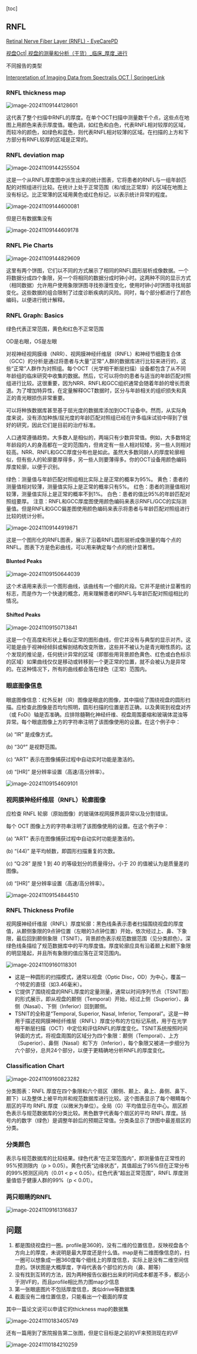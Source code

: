[toc]

## RNFL



[Retinal Nerve Fiber Layer (RNFL) - EyeCarePD](https://eyecarepd.com/glaucoma-glossary/retinal-nerve-fiber-layer-rnfl/)

[视盘Oct| 视盘的测量和分析（干货）_临床_厚度_进行](https://www.sohu.com/a/614590648_121124548)





不同报告的类型

[Interpretation of Imaging Data from Spectralis OCT | SpringerLink](https://link.springer.com/chapter/10.1007/978-3-319-94905-5_6)

### RNFL thickness map



![image-20241109144128601](./assets/image-20241109144128601.png) 

这代表了整个扫描中RNFL的厚度。在单个OCT扫描中测量数千个点，这些点在地图上用颜色来表示厚度值。暖色调，如红色和白色，代表RNFL相对较厚的区域，而较冷的颜色，如绿色和蓝色，则代表RNFL相对较薄的区域。在扫描的上方和下方部分有RNFL较厚的区域是正常的。





### RNFL deviation map



![image-20241109144255504](./assets/image-20241109144255504.png)  

这是一个从RNFL厚度图中派生出来的统计图表，它将患者的RNFL与一组年龄匹配的对照组进行比较。在统计上处于正常范围（和/或比正常厚）的区域在地图上没有标记。比正常薄的区域用黄色或红色标记，以表示统计异常的程度。



 ![image-20241109144600081](./assets/image-20241109144600081.png)



但是已有数据集没有

![image-20241109144609178](./assets/image-20241109144609178.png) 







### RNFL Pie Charts

![image-20241109144829609](./assets/image-20241109144829609.png)

这里有两个饼图，它们以不同的方式展示了相同的RNFL圆形层析成像数据。一个将数据分成四个象限，另一个将相同的数据分成时钟小时。这两种不同的显示方式（相同数据）允许用户使用象限饼图寻找弥漫性变化，使用时钟小时饼图寻找局部变化。这些数据的组合限制了过度诊断疾病的风险。同时，每个部分都进行了颜色编码，以便进行统计解释。



### RNFL Graph: Basics

绿色代表正常范围，黄色和红色不正常范围

OD是右眼，OS是左眼



对视神经视网膜缘（NRR）、视网膜神经纤维层（RNFL）和神经节细胞复合体（GCC）的分析是通过将患者与大量“正常”人群的数据库进行比较来进行的，这些“正常”人群作为对照组。每个OCT（光学相干断层扫描）设备都包含了从不同年龄组的临床研究中收集的数据。然后，它可以将你的患者与适当的年龄匹配对照组进行比较。这很重要，因为NRR、RNFL和GCC组织通常会随着年龄的增长而衰退。为了增加特异性，在定量解释OCT数据时，区分与年龄相关的组织损失和真正的青光眼损伤非常重要。

可以将种族数据库甚至基于屈光度的数据库添加到OCT设备中。然而，从实际角度来说，没有添加种族/屈光度的年龄匹配对照组已经在许多临床试验中得到了很好的研究，因此它们是目前的治疗标准。



人口通常遵循趋势。大多数人是相似的，两端只有少数异常值。例如，大多数特定年龄段的人的身高都在一定的范围内，但肯定有一些人相对较矮，另一些人则相对较高。NRR、RNFL和GCC厚度分布也是如此。虽然大多数同龄人的厚度轮廓相似，但有些人的轮廓要厚得多，另一些人则要薄得多。你的OCT设备用颜色编码厚度轮廓，以便于识别。

绿色：测量值与年龄匹配对照组相比实际上是正常的概率为95%。
黄色：患者的测量值相对较薄，测量值实际上是正常的概率只有5%。
红色：患者的测量值相对较薄，测量值实际上是正常的概率不到1%。
白色：患者的值比95%的年龄匹配对照组要厚。
注意：RNFL和GCC厚度图使用颜色编码来表示RNFL/GCC的实际测量值。但是RNFL和GCC偏差图使用颜色编码来表示将患者与年龄匹配对照组进行比较的统计分析。



![image-20241109144919871](./assets/image-20241109144919871.png)

这是一个图形化的RNFL图表，展示了沿着RNFL圆形层析成像测量的每个点的RNFL。图表下方是色彩曲线，可以用来确定每个点的统计显著性。



#### Blunted Peaks

![image-20241109150644039](./assets/image-20241109150644039.png)

这个术语用来表示一个图形曲线，该曲线有一个细的片段。它并不是统计显著性的标志，而是作为一个快速的概念，用来理解患者的RNFL与年龄匹配对照组相比的情况。

#### Shifted Peaks

![image-20241109150713841](./assets/image-20241109150713841.png)

这是一个在高度和形状上看似正常的图形曲线，但它并没有与典型的显示对齐。这可能是由于视神经倾斜或解剖结构改变所致，这些并不被认为是青光眼性质的。这个发现的推论是，任何统计异常的区域（即那些用背景颜色黄色、红色或白色标示的区域）如果曲线仅仅是移动或转移到一个更正常的位置，就不会被认为是异常的。在这种情况下，所有的曲线都会落在绿色（正常）范围内。



### 眼底图像信息

眼底图像信息：红外反射（IR）图像是眼底的图像，其中描绘了围绕视盘的圆形扫描。应检查此图像是否均匀照明，圆形扫描的位置是否正确，以及黄斑到视盘对齐（或 FoDi）轴是否准确。应排除髓鞘化神经纤维、视盘周围萎缩和玻璃体混浊等异常。每个眼底图像上方的字符串注明了该图像使用的设置。在这个例子中：

(a)
“IR” 是成像方式。

(b)
“30°” 是视野范围。

(c)
“ART” 表示在图像捕获过程中自动实时功能是激活的。

(d)
“[HR]” 是分辨率设置（高速/高分辨率）。

![image-20241109154609101](./assets/image-20241109154609101.png) 











### 视网膜神经纤维层（RNFL）轮廓图像

应检查 RNFL 轮廓（原始图像）的玻璃体视网膜界面异常以及分割错误。

每个 OCT 图像上方的字符串注明了该图像使用的设置。在这个例子中：

(a)
“ART” 表示在图像捕获过程中自动实时功能是激活的。

(b)
“(44)” 是平均帧数，即圆形扫描重复的次数。

(c)
“Q:28” 是按 1 到 40 的等级划分的质量得分。小于 20 的值被认为是质量差的图像。

(d)
“[HR]” 是分辨率设置（高速/高分辨率）。



![image-20241109154844510](./assets/image-20241109154844510.png) 





### RNFL Thickness Profile

视网膜神经纤维层（RNFL）厚度轮廓：黑色线条表示患者扫描围绕视盘的厚度值，从颞侧象限的9点钟位置（左眼的3点钟位置）开始，依次经过上、鼻、下象限，最后回到颞侧象限（TSNIT）。背景颜色表示规范数据范围（见分类颜色）。深绿色线条描绘了规范数据库中的平均厚度值。厚度轮廓应具有沿着颞上和颞下象限的明显隆起，并且所有象限的值应落在正常范围内。

![image-20241109160118301](./assets/image-20241109160118301.png) 

- 这是一种圆形的扫描模式，通常以视盘（Optic Disc，OD）为中心，覆盖一个特定的直径（如3.46毫米）。
- 它提供了围绕视盘的RNFL厚度的定量测量，通常以时间序列节点（TSNIT图）的形式展示，即从视盘的颞侧（Temporal）开始，经过上侧（Superior）、鼻侧（Nasal）、下侧（Inferior）回到颞侧。
- TSNIT的全称是“Temporal, Superior, Nasal, Inferior, Temporal”。这是一种用于描述视网膜神经纤维层（RNFL）厚度分布的方位标记系统，用于在光学相干断层扫描（OCT）中定位和评估RNFL的厚度变化。TSNIT系统按照时间钟面的方式，将视盘周围的区域分为四个象限：颞侧（Temporal）、上方（Superior）、鼻侧（Nasal）和下方（Inferior），每个象限又被进一步细分为六个部分，总共24个部分，以便于更精确地分析RNFL的厚度变化。

### Classification Chart

![image-20241109160823282](./assets/image-20241109160823282.png) 

分类图表：RNFL 厚度在四个象限和六个扇区（颞侧、颞上、鼻上、鼻侧、鼻下、颞下）以及整体上被平均并和规范数据库进行比较。这个图表显示了每个眼睛每个扇区的平均 RNFL 厚度（以微米为单位）。全局（G）平均值显示在中心。扇区颜色表示与规范数据库的分类比较。黑色数字代表每个扇区的平均 RNFL 厚度。括号内的数字（绿色）是调整年龄后的预期正常值。分类条显示了饼图中最差扇区的分类。





### 分类颜色

表示与规范数据库的比较结果。绿色代表“在正常范围内”，即测量值在正常性的95%预测限内（p > 0.05）。黄色代表“边缘状态”，其值超出了95%但在正常分布的99%预测区间内（0.01 < p < 0.05）。红色代表“超出正常范围”，RNFL 厚度测量值低于健康人群的99%（p < 0.01）。



### 两只眼睛的RNFL

![image-20241109161316837](./assets/image-20241109161316837.png) 



## 问题

1. 都是围绕视盘扫一圈。profile是360的，没有二维的位置信息，反映视盘各个方向上的厚度，未说明是最大厚度还是什么值。map是有二维图像信息的，扫一圈可以想象成一圈360度每个细线上的厚度信息，实际上是没有二维空间信息的。饼状图是大概厚度，字母代表各个部位的方向（鼻、颞等）
4. 没有找到互转的方法，因为两种报告仪器扫出来的时间成本都差不多，都远小于测VF的，而且profile相比热力图map少信息
5. 第一张眼底图片不包括厚度信息，类似drive等数据集
6. 截面没有二维位置信息，只能看出一个截面的厚度





其中一篇论文说可以申请它的thickness map的数据集

![image-20241110183405749](./assets/image-20241110183405749.png) 



还有一篇用到了医院报告第二张图，但是它目标是之前的VF来预测现在的VF

![image-20241110184210259](./assets/image-20241110184210259.png) 

